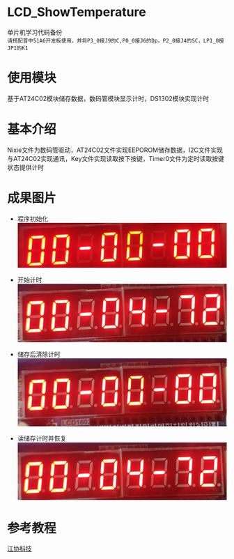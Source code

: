 # LCD_ShowTemperature
 单片机学习代码备份  
 `请搭配普中51A6开发板使用，并将P3_0接J9的C,P0_0接J6的Dp，P2_0接J4的SC，LP1_0接JP1的K1`
# 使用模块
基于AT24C02模块储存数据，数码管模块显示计时，DS1302模块实现计时
# 基本介绍
Nixie文件为数码管驱动，AT24C02文件实现EEPOROM储存数据，I2C文件实现与AT24C02实现通讯，Key文件实现读取按下按键，Timer0文件为定时读取按键状态提供计时
# 成果图片
* 程序初始化
![](./Pic/程序初始化.jpg  "程序初始化")  
- 开始计时
![](./Pic/开始计时.jpg  "开始计时")
* 储存后清除计时
![](./Pic/储存后清除计时.jpg  "储存后清除计时")
- 读储存计时并恢复 
![](./Pic/读取储存计时并恢复.jpg  "读取储存计时并恢复")

# 参考教程
[江协科技](https://b23.tv/Pr9ubVy)

